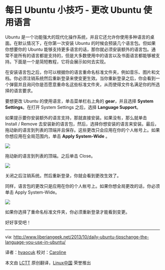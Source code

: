 每日 Ubuntu 小技巧 - 更改 Ubuntu 使用语言
================================================================================
Ubuntu 是一个功能强大的现代化操作系统，并且它还允许你使用多种语言的桌面。在默认情况下，在你第一次安装 Ubuntu 的时候会预装几个语言包。但如果你想要你的 Ubuntu 能够支持更多语言的话，那你就必须安装额外的语言包。通常不是所有的语言都是支持的，但是大多数使用中的语言以及书面语言都能够被支持。下面是一个是简短教程，它将会展示如何去实现。

在安装语言包之后，你可以根据你的语言重命名标准文件夹，例如音乐、图片和文档。你必须注销系统然后重新登录来使变更生效。当你重新登录之后，你会看到一个弹窗并且询问你是否愿意重命名这些标准文件夹，从而使得文件名满足你的所选择的语言要求。

要想更改 Ubuntu 的使用语言，单击菜单栏右上角的 **gear**，并且选择 **System Settings**。在打开 System Settings 之后，选择 **Language Support**。

如果提示要你安装额外的语言支持，那就直接安装。如果没有，那么就单击 Install / Remove 去安装新的语言包，然后，选择你想安装的语言来安装。最后，拖动新的语言到列表的顶端并且保存。这些更改只会应用在你的个人帐号上。如果你想应用在全局范围内，单击 **Apply System-Wide** 。

![](http://www.liberiangeek.net/wp-content/uploads/2013/10/language-ubuntu.png)

拖动新的语言到列表的顶端。之后单击 Close。

![](http://www.liberiangeek.net/wp-content/uploads/2013/10/language-ubuntu-1.png)

关闭之后注销系统。然后重新登录，你就会看到更改生效了。

同样，语言包的更改只是应用在你的个人帐号上。如果你想全局更改的话，你必须单击 Apply System-Wide。

![](http://www.liberiangeek.net/wp-content/uploads/2013/10/language-ubuntu-2.png)

如果你选择了重命名标准文件夹，你必须重新登录才能看到变更。

好好享受吧！ 

--------------------------------------------------------------------------------

via: http://www.liberiangeek.net/2013/10/daily-ubuntu-tipschange-the-language-you-use-in-ubuntu/

译者：[hyaocuk](https://github.com/hyaocuk) 校对：[Caroline](https://github.com/carolinewuyan)

本文由 [LCTT](https://github.com/LCTT/TranslateProject) 原创翻译，[Linux中国](http://linux.cn/) 荣誉推出
